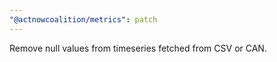 ```yaml
---
"@actnowcoalition/metrics": patch
---
```


Remove null values from timeseries fetched from CSV or CAN.

